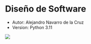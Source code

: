 # Diseño de Software
- Autor: Alejandro Navarro de la Cruz
- Version: Python 3.11
<img src="https://github.com/alenavarroxp/laberintoPython/blob/main/DesignDiagram/DiagramaDise%C3%B1o.jpg"/>
